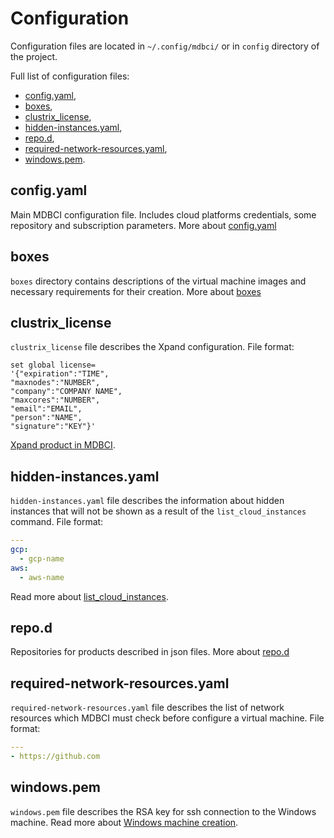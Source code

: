# Configuration

Configuration files are located in `~/.config/mdbci/` or in `config` directory of the project.

Full list of configuration files:
* [config.yaml](#configyaml),
* [boxes](#boxes),
* [clustrix_license](#clustrix_license),
* [hidden-instances.yaml](#hidden-instancesyaml),
* [repo.d](#repod),
* [required-network-resources.yaml](#required-network-resourcesyaml),
* [windows.pem](#windowspem).

## config.yaml

Main MDBCI configuration file. Includes cloud platforms credentials, some repository and subscription parameters.
More about [config.yaml](config_yaml.md)

## boxes

`boxes` directory contains descriptions of the virtual machine images and necessary requirements for their creation.
More about [boxes](boxes.md)

## clustrix_license

`clustrix_license` file describes the Xpand configuration.
File format:
```
set global license=
'{"expiration":"TIME",
"maxnodes":"NUMBER",
"company":"COMPANY NAME",
"maxcores":"NUMBER",
"email":"EMAIL",
"person":"NAME",
"signature":"KEY"}'
```
[Xpand product in MDBCI](../products/using_xpand_product.md).

## hidden-instances.yaml

`hidden-instances.yaml` file describes the information about hidden instances that will not be shown as a result of the `list_cloud_instances` command.
File format:
```yaml
---
gcp:
  - gcp-name
aws:
  - aws-name
```
Read more about [list_cloud_instances](../commands/list_cloud_instances_command.md).

## repo.d

Repositories for products described in json files.
More about [repo.d](repo_d.md)

## required-network-resources.yaml

`required-network-resources.yaml` file describes the list of network resources which MDBCI must check before configure a virtual machine.
File format:
```yaml
---
- https://github.com
```

## windows.pem

`windows.pem` file describes the RSA key for ssh connection to the Windows machine.
Read more about [Windows machine creation](../virtual_machines/using_windows_machines.md).

